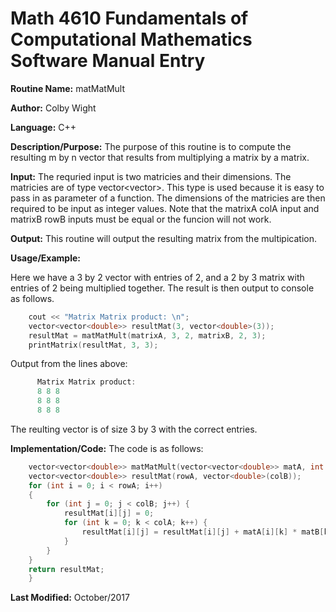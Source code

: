 
# Math 4610 Fundamentals of Computational Mathematics Software Manual Entry

**Routine Name:**  matMatMult

**Author:** Colby Wight

**Language:** C++

**Description/Purpose:**  The purpose of this routine is to compute the resulting m by n vector that results from multiplying a matrix by a matrix. 

**Input:** The requried input is two matricies and their dimensions. The matricies are of type vector<vector<double>>. This type is used because it is easy to pass in as parameter of a function. The dimensions of the matricies are then required to be input as integer values. Note that the matrixA colA input and matrixB rowB inputs must be equal or the funcion will not work.

**Output:** This routine will output the resulting matrix from the multipication.

**Usage/Example:**

Here we have a 3 by 2 vector with entries of 2, and a 2 by 3 matrix with entries of 2 being multiplied together. The result is then output to console as follows.
```C++
    cout << "Matrix Matrix product: \n";
    vector<vector<double>> resultMat(3, vector<double>(3));
    resultMat = matMatMult(matrixA, 3, 2, matrixB, 2, 3);
    printMatrix(resultMat, 3, 3);
 ```     

Output from the lines above:
```C++
      Matrix Matrix product: 
      8 8 8 
      8 8 8 
      8 8 8
```
The reulting vector is of size 3 by 3 with the correct entries.

**Implementation/Code:** The code is as follows:
```C++
    vector<vector<double>> matMatMult(vector<vector<double>> matA, int rowA, int colA, vector<vector<double>> matB, int rowB,     int colB) {
    vector<vector<double>> resultMat(rowA, vector<double>(colB));
    for (int i = 0; i < rowA; i++)
    {
        for (int j = 0; j < colB; j++) {
            resultMat[i][j] = 0;
            for (int k = 0; k < colA; k++) {
                resultMat[i][j] = resultMat[i][j] + matA[i][k] * matB[k][j];
            }
        }
    }
    return resultMat;
    }
```
**Last Modified:** October/2017
